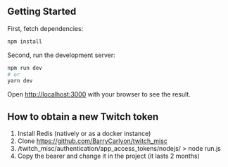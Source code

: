 ## Getting Started

First, fetch dependencies:

```bash
npm install
```

Second, run the development server:

```bash
npm run dev
# or
yarn dev
```

Open [http://localhost:3000](http://localhost:3000) with your browser to see the result.

## How to obtain a new Twitch token

1. Install Redis (natively or as a docker instance)
2. Clone https://github.com/BarryCarlyon/twitch_misc
3. /twitch_misc/authentication/app_access_tokens/nodejs/ > node run.js
4. Copy the bearer and change it in the project (it lasts 2 months)
